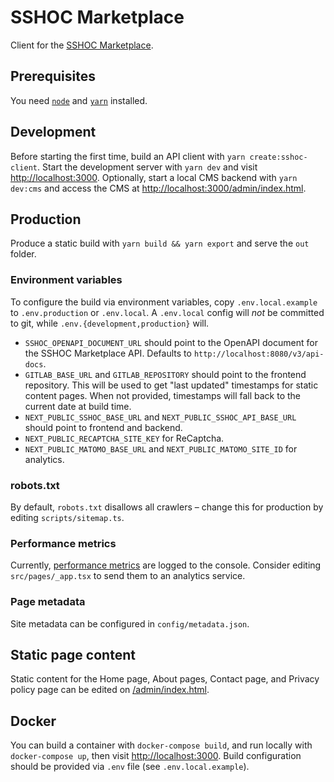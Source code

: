 # SSHOC Marketplace

Client for the [SSHOC Marketplace](https://marketplace.sshopencloud.eu).

## Prerequisites

You need [`node`](https://nodejs.org/en/download/) and
[`yarn`](https://classic.yarnpkg.com/en/docs/install) installed.

## Development

Before starting the first time, build an API client with
`yarn create:sshoc-client`. Start the development server with `yarn dev` and
visit [http://localhost:3000](http://localhost:3000). Optionally, start a local
CMS backend with `yarn dev:cms` and access the CMS at
[http://localhost:3000/admin/index.html](http://localhost:3000/admin/index.html).

## Production

Produce a static build with `yarn build && yarn export` and serve the `out`
folder.

### Environment variables

To configure the build via environment variables, copy `.env.local.example` to
`.env.production` or `.env.local`. A `.env.local` config will _not_ be committed
to git, while `.env.{development,production}` will.

- `SSHOC_OPENAPI_DOCUMENT_URL` should point to the OpenAPI document for the
  SSHOC Marketplace API. Defaults to `http://localhost:8080/v3/api-docs`.
- `GITLAB_BASE_URL` and `GITLAB_REPOSITORY` should point to the frontend
  repository. This will be used to get "last updated" timestamps for static
  content pages. When not provided, timestamps will fall back to the current
  date at build time.
- `NEXT_PUBLIC_SSHOC_BASE_URL` and `NEXT_PUBLIC_SSHOC_API_BASE_URL` should point
  to frontend and backend.
- `NEXT_PUBLIC_RECAPTCHA_SITE_KEY` for ReCaptcha.
- `NEXT_PUBLIC_MATOMO_BASE_URL` and `NEXT_PUBLIC_MATOMO_SITE_ID` for analytics.

### robots.txt

By default, `robots.txt` disallows all crawlers – change this for production by
editing `scripts/sitemap.ts`.

### Performance metrics

Currently,
[performance metrics](https://nextjs.org/docs/advanced-features/measuring-performance)
are logged to the console. Consider editing `src/pages/_app.tsx` to send them to
an analytics service.

### Page metadata

Site metadata can be configured in `config/metadata.json`.

## Static page content

Static content for the Home page, About pages, Contact page, and Privacy policy
page can be edited on
[/admin/index.html](http://localhost:3000/admin/index.html).

## Docker

You can build a container with `docker-compose build`, and run locally with
`docker-compose up`, then visit [http://localhost:3000](http://localhost:3000).
Build configuration should be provided via `.env` file (see
`.env.local.example`).
